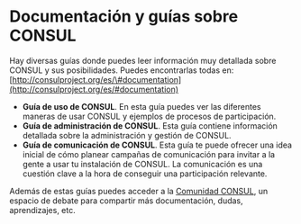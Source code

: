 # Documentación y guías sobre CONSUL

Hay diversas guías donde puedes leer información muy detallada sobre CONSUL y sus posibilidades. Puedes encontrarlas todas en: [http://consulproject.org/es/\#documentation](http://consulproject.org/es/#documentation)

* **Guía de uso de CONSUL**. En esta guía puedes ver las diferentes maneras de usar CONSUL y ejemplos de procesos de participación.
* **Guía de administración de CONSUL**. Esta guía contiene información detallada sobre la administración y gestión de CONSUL.
* **Guía de comunicación de CONSUL**. Esta guía te puede ofrecer una idea inicial de cómo planear campañas de comunicación para invitar a la gente a usar tu instalación de CONSUL. La comunicación es una cuestión clave a la hora de conseguir una participación relevante.

Además de estas guías puedes acceder a la [Comunidad CONSUL](http://community.CONSULproject.org/), un espacio de debate para compartir más documentación, dudas, aprendizajes, etc.

